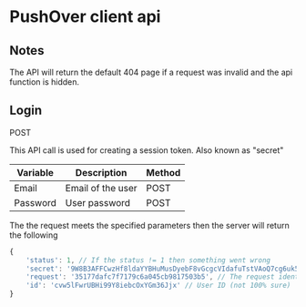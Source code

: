 PushOver client api
=====

## Notes
The API will return the default 404 page if a request was invalid and the api function is hidden. 

## Login
POST

This API call is used for creating a session token. Also known as "secret"

| Variable | Description       | Method |
|----------|-------------------|--------|
| Email    | Email of the user | POST   |
| Password | User password     | POST   |

The the request meets the specified parameters then the server will return the following

```js
{
    'status': 1, // If the status != 1 then something went wrong
    'secret': '9W8B3AFFCwzHf8ldaYYBHuMusDyebF8vGcgcVIdafuTstVAoQ7cg6uk5P3y9', // The session token
    'request': '35177dafc7f7179c6a045cb9817503b5', // The request identifier
    'id': 'cvw5lFwrUBHi99Y8iebcOxYGm36Jjx' // User ID (not 100% sure)
}
```
